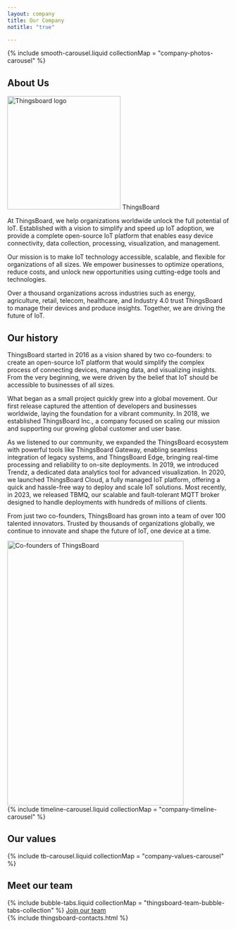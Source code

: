 ```yaml
---
layout: company
title: Our Company
notitle: "true"

---
```


<div class="company-content">
    <div class="company-hero-carousel">
        {% include smooth-carousel.liquid collectionMap = "company-photos-carousel" %}
    </div>
    <div class="company-aboutus">
        <div class="company-aboutus-container">
            <h2 class="company-content-title">About Us</h2>
            <div class="company-wrapper">
                <div class="company-flex-content-default">
                    <div class="company-aboutus-image-block">
                        <img class="company-aboutus-image" src="https://img.thingsboard.io/thingsboard_blue.svg" alt="Thingsboard logo" width="257" height="257">
                        <span>ThingsBoard</span>
                    </div>
                    <div class="company-text-content-default">
                        <p class="company-text">At ThingsBoard, we help organizations worldwide unlock the full potential of IoT. Established with a vision to simplify and speed up IoT adoption, we provide a complete open-source IoT platform that enables easy device connectivity, data collection, processing, visualization, and management.</p>
                        <p class="company-text">Our mission is to make IoT technology accessible, scalable, and flexible for organizations of all sizes. We empower businesses to optimize operations, reduce costs, and unlock new opportunities using cutting-edge tools and technologies.</p>
                        <p class="company-text">Over a thousand organizations across industries such as energy, agriculture, retail, telecom, healthcare, and Industry 4.0 trust ThingsBoard to manage their devices and produce insights. Together, we are driving the future of IoT.</p>
                    </div>
                </div>
            </div>
        </div>
        <h2 class="company-content-title">Our history</h2>
        <div class="company-history-container">
            <div class="company-wrapper">
                <div class="company-flex-content-default">
                    <div class="company-text-content-default">
                        <p class="company-text">ThingsBoard started in 2016 as a vision shared by two co-founders: to create an open-source IoT platform that would simplify the complex process of connecting devices, managing data, and visualizing insights. From the very beginning, we were driven by the belief that IoT should be accessible to businesses of all sizes.</p>
                        <p class="company-text">What began as a small project quickly grew into a global movement. Our first release captured the attention of developers and businesses worldwide, laying the foundation for a vibrant community. In 2018, we established ThingsBoard Inc., a company focused on scaling our mission and supporting our growing global customer and user base.</p>
                        <p class="company-text">As we listened to our community, we expanded the ThingsBoard ecosystem with powerful tools like ThingsBoard Gateway, enabling seamless integration of legacy systems, and ThingsBoard Edge, bringing real-time processing and reliability to on-site deployments. In 2019, we introduced Trendz, a dedicated data analytics tool for advanced visualization. In 2020, we launched ThingsBoard Cloud, a fully managed IoT platform, offering a quick and hassle-free way to deploy and scale IoT solutions. Most recently, in 2023, we released TBMQ, our scalable and fault-tolerant MQTT broker designed to handle deployments with hundreds of millions of clients.</p>
                        <p class="company-text">From just two co-founders, ThingsBoard has grown into a team of over 100 talented innovators. Trusted by thousands of organizations globally, we continue to innovate and shape the future of IoT, one device at a time.</p> 
                    </div>
                    <img class="company-aboutus-image" src="https://img.thingsboard.io/company-images/history-image.webp" alt="Co-founders of ThingsBoard" width="400" height="600">
                </div>
            </div>
        </div>
    </div>
    <div class="company-timeline">
        <div class="company-wrapper">
            {% include timeline-carousel.liquid collectionMap = "company-timeline-carousel" %}
        </div>
    </div>
    <div class="company-values">
        <h2 class="company-content-title">Our values</h2>
        <div class="company-values-wrapper">
            {% include tb-carousel.liquid collectionMap = "company-values-carousel" %}
        </div>
    </div>
    <div class="company-team">
        <div class="company-team-wrapper">
            <h2 class="company-content-title">Meet our team</h2>
            {% include bubble-tabs.liquid collectionMap = "thingsboard-team-bubble-tabs-collection" %}
            <a class="join-link" href="/careers/">
                <span>Join our team</span>
                <i class="fas fa-arrow-right"></i>
            </a>
        </div>
    </div>
    {% include thingsboard-contacts.html %}
</div>

<script type="text/javascript">

    function getThresholdValue (property) {
        return Number(getComputedStyle(companyContent).getPropertyValue(property));
    }

    const animatedBlocks = [
        {
            classToSearch: ".company-hero-carousel",
            classToAdd: "company-hero-carousel-animation",
            threshold: getThresholdValue ('--company-hero-carousel-animation'),
            carousel: true
        },
        {
            classToSearch: ".company-aboutus-container",
            classToAdd: "company-aboutus-content-animation",
            threshold: getThresholdValue ('--company-aboutus-content-animation')
        },
        {
            classToSearch: ".company-history-container",
            classToAdd: "company-history-content-animation",
            threshold: getThresholdValue ('--company-history-content-animation')
        },
        {
            classToSearch: ".company-timeline",
            classToAdd: "company-timeline-content-animation",
            threshold: getThresholdValue ('--company-timeline-content-animation'),
            carousel: true
        },
        {
            classToSearch: ".company-values",
            classToAdd: "company-values-content-animation",
            threshold: getThresholdValue ('--company-values-content-animation'),
            carousel: true
        }
    ];

    function searchForAnimation(block) {
        const searchedBlock = document.querySelector(block.classToSearch);

        function showCarouselIfLoaded () {
            const mutationObserver = new MutationObserver((mutationsList, observer) => {
                for (let mutation of mutationsList) {
                    if (mutation.type === 'childList') {
                        const carouselStatus = searchedBlock.querySelector('.owl-loaded');
                        if (carouselStatus) {
                            searchedBlock.classList.add(block.classToAdd);
                            observer.disconnect();
                        }
                    }
                }
            });

            mutationObserver.observe(searchedBlock, {
                childList: true,
                subtree: true
            });

            const carouselStatus = searchedBlock.querySelector('.owl-loaded');

            if (carouselStatus) {
                searchedBlock.classList.add(block.classToAdd);
                mutationObserver.disconnect();
            }
        }

        function showBlockByThreshold () {
            const searchedBlockObserver = new IntersectionObserver(entries => {
                entries.forEach(entry => {
                    if (entry.isIntersecting) {
                        if (block.carousel) {
                            showCarouselIfLoaded();
                        } else {
                            entry.target.classList.add(block.classToAdd);
                        }
                        searchedBlockObserver.unobserve(entry.target);
                    }
                });
            }, {
                threshold: block.threshold
            });

            searchedBlockObserver.observe(searchedBlock);
        }

        showBlockByThreshold();

    }

    window.onload = function() {
        animatedBlocks.forEach(block => {
            searchForAnimation(block);
        });
    };



</script>
